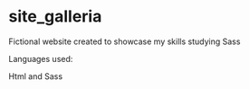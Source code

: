 # site_galleria
Fictional website created to showcase my skills studying Sass

Languages used:

Html and Sass
